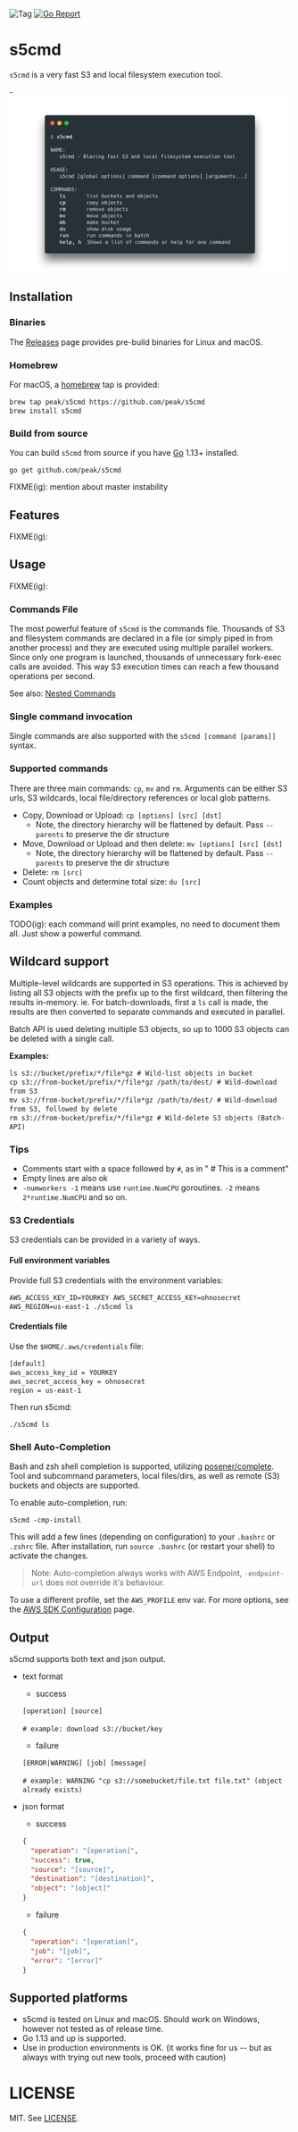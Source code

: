 ![Tag](https://img.shields.io/github/tag/peak/s5cmd.svg)
[![Go Report](https://goreportcard.com/badge/github.com/peak/s5cmd)](https://goreportcard.com/report/github.com/peak/s5cmd)

# s5cmd

`s5cmd` is a very fast S3 and local filesystem execution tool.

-![](./doc/hero.png)

## Installation

### Binaries

The [Releases](https://github.com/peak/s5cmd/releases) page provides pre-build
binaries for Linux and macOS.

### Homebrew

For macOS, a [homebrew](https://brew.sh) tap is provided:

    brew tap peak/s5cmd https://github.com/peak/s5cmd
    brew install s5cmd

### Build from source

You can build `s5cmd` from source if you have [Go](https://golang.org/dl/) 1.13+
installed.

    go get github.com/peak/s5cmd

FIXME(ig): mention about master instability

## Features

FIXME(ig):

## Usage

FIXME(ig):

### Commands File

The most powerful feature of `s5cmd` is the commands file. Thousands of S3 and
filesystem commands are declared in a file (or simply piped in from another
process) and they are executed using multiple parallel workers. Since only one
program is launched, thousands of unnecessary fork-exec calls are avoided. This
way S3 execution times can reach a few thousand operations per second.

See also: [Nested Commands](#nested-commands-basic)

### Single command invocation

Single commands are also supported with the `s5cmd [command [params]]` syntax.

### Supported commands

There are three main commands: `cp`, `mv` and `rm`. Arguments can be either S3
urls, S3 wildcards, local file/directory references or local glob patterns.

- Copy, Download or Upload: `cp [options] [src] [dst]`
    - Note, the directory hierarchy will be flattened by default. Pass
      `--parents` to preserve the dir structure
- Move, Download or Upload and then delete: `mv [options] [src] [dst]`
    - Note, the directory hierarchy will be flattened by default. Pass
      `--parents` to preserve the dir structure
- Delete: `rm [src]`
- Count objects and determine total size: `du [src]`

### Examples

TODO(ig): each command will print examples, no need to document them all. Just
show a powerful command.

## Wildcard support

Multiple-level wildcards are supported in S3 operations. This is achieved by
listing all S3 objects with the prefix up to the first wildcard, then filtering
the results in-memory. ie. For batch-downloads, first a `ls` call is made, the
results are then converted to separate commands and executed in parallel.

Batch API is used deleting multiple S3 objects, so up to 1000 S3 objects can be
deleted with a single call.

**Examples:**

    ls s3://bucket/prefix/*/file*gz # Wild-list objects in bucket
    cp s3://from-bucket/prefix/*/file*gz /path/to/dest/ # Wild-download from S3
    mv s3://from-bucket/prefix/*/file*gz /path/to/dest/ # Wild-download from S3, followed by delete
    rm s3://from-bucket/prefix/*/file*gz # Wild-delete S3 objects (Batch-API)

### Tips ###

- Comments start with a space followed by `#`, as in " # This is a comment"
- Empty lines are also ok
- `-numworkers -1` means use `runtime.NumCPU` goroutines. `-2` means
  `2*runtime.NumCPU` and so on.

### S3 Credentials

S3 credentials can be provided in a variety of ways.

#### Full environment variables

Provide full S3 credentials with the environment variables:
```
AWS_ACCESS_KEY_ID=YOURKEY AWS_SECRET_ACCESS_KEY=ohnosecret AWS_REGION=us-east-1 ./s5cmd ls
```

#### Credentials file

Use the `$HOME/.aws/credentials` file:
```
[default]
aws_access_key_id = YOURKEY
aws_secret_access_key = ohnosecret
region = us-east-1
```
Then run s5cmd:
```
./s5cmd ls
```

### Shell Auto-Completion

Bash and zsh shell completion is supported, utilizing
[posener/complete](https://github.com/posener/complete). Tool and subcommand
parameters, local files/dirs, as well as remote (S3) buckets and objects are
supported.

To enable auto-completion, run:
```
s5cmd -cmp-install
```
This will add a few lines (depending on configuration) to your `.bashrc` or
`.zshrc` file. After installation, run `source .bashrc` (or restart your shell)
to activate the changes.

> Note: Auto-completion always works with AWS Endpoint, `-endpoint-url` does not override it's behaviour.


To use a different profile, set the `AWS_PROFILE` env var. For more options, see
the [AWS SDK Configuration](http://docs.aws.amazon.com/sdk-for-go/v1/developer-guide/configuring-sdk.html)
page.

## Output

s5cmd supports both text and json output.
* text format

    * success

    ```
    [operation] [source]

    # example: download s3://bucket/key
    ```
    * failure

    ```
    [ERROR|WARNING] [job] [message]

    # example: WARNING "cp s3://somebucket/file.txt file.txt" (object already exists)
    ```

* json format
    * success

    ```json
    {
      "operation": "[operation]",
      "success": true,
      "source": "[source]",
      "destination": "[destination]",
      "object": "[object]"
    }
    ```
    * failure

    ```json
    {
      "operation": "[operation]",
      "job": "[job]",
      "error": "[error]"
    }
    ```

## Supported platforms

- s5cmd is tested on Linux and macOS. Should work on Windows, however not tested
  as of release time.
- Go 1.13 and up is supported.
- Use in production environments is OK. (it works fine for us -- but as always
  with trying out new tools, proceed with caution)

# LICENSE

MIT. See [LICENSE](https://github.com/peak/s5cmd/blob/master/LICENSE).
